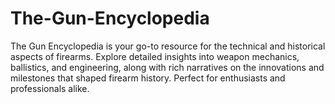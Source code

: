 # The-Gun-Encyclopedia
The Gun Encyclopedia is your go-to resource for the technical and historical aspects of firearms. Explore detailed insights into weapon mechanics, ballistics, and engineering, along with rich narratives on the innovations and milestones that shaped firearm history. Perfect for enthusiasts and professionals alike.
